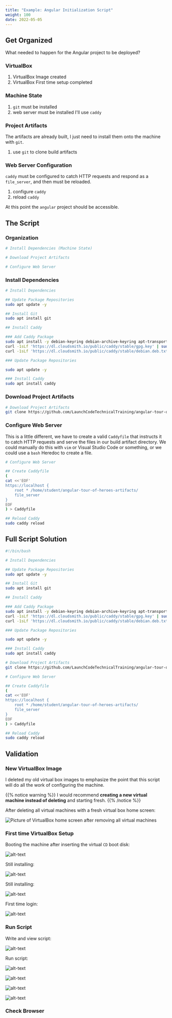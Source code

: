 ```yaml
---
title: "Example: Angular Initialization Script"
weight: 100
date: 2022-05-05
---
```


<!-- TODO: switch to orbit report durh -->

## Get Organized

What needed to happen for the Angular project to be deployed?

### VirtualBox

1. VirtualBox Image created
1. VirtualBox First time setup completed

### Machine State

1. `git` must be installed
1. web server must be installed I'll use `caddy`

### Project Artifacts

The artifacts are already built, I just need to install them onto the machine with `git`.

1. use `git` to clone build artifacts

### Web Server Configuration

`caddy` must be configured to catch HTTP requests and respond as a `file_server`, and then must be reloaded.

1. configure `caddy`
1. reload `caddy`

At this point the `angular` project should be accessible.

## The Script

### Organization

```bash
# Install Dependencies (Machine State)

# Download Project Artifacts

# Configure Web Server
```

### Install Dependencies

```bash
# Install Dependencies

## Update Package Repositories
sudo apt update -y

## Install Git
sudo apt install git

## Install Caddy

### Add Caddy Package
sudo apt install -y debian-keyring debian-archive-keyring apt-transport-https
curl -1sLf 'https://dl.cloudsmith.io/public/caddy/stable/gpg.key' | sudo tee /etc/apt/trusted.gpg.d/caddy-stable.asc
curl -1sLf 'https://dl.cloudsmith.io/public/caddy/stable/debian.deb.txt' | sudo tee /etc/apt/sources.list.d/caddy-stable.list

### Update Package Repositories

sudo apt update -y

### Install Caddy
sudo apt install caddy
```

### Download Project Artifacts

```bash
# Download Project Artifacts
git clone https://github.com/LaunchCodeTechnicalTraining/angular-tour-of-heroes-artifacts
```

### Configure Web Server

This is a little different, we have to create a valid `Caddyfile` that instructs it to catch HTTP requests and serve the files in our build artifact directory. We could manually do this with `vim` or Visual Studio Code or something, or we could use a `bash` Heredoc to create a file.

```bash
# Configure Web Server

## Create Caddyfile
(
cat <<'EOF'
https://localhost {
    root * /home/student/angular-tour-of-heroes-artifacts/
    file_server
}
EOF
) > Caddyfile

## Reload Caddy
sudo caddy reload
```

## Full Script Solution

```bash
#!/bin/bash

# Install Dependencies

## Update Package Repositories
sudo apt update -y

## Install Git
sudo apt install git

## Install Caddy

### Add Caddy Package
sudo apt install -y debian-keyring debian-archive-keyring apt-transport-https
curl -1sLf 'https://dl.cloudsmith.io/public/caddy/stable/gpg.key' | sudo tee /etc/apt/trusted.gpg.d/caddy-stable.asc
curl -1sLf 'https://dl.cloudsmith.io/public/caddy/stable/debian.deb.txt' | sudo tee /etc/apt/sources.list.d/caddy-stable.list

### Update Package Repositories

sudo apt update -y

### Install Caddy
sudo apt install caddy

# Download Project Artifacts
git clone https://github.com/LaunchCodeTechnicalTraining/angular-tour-of-heroes-artifacts

# Configure Web Server

## Create Caddyfile
(
cat <<'EOF'
https://localhost {
    root * /home/student/angular-tour-of-heroes-artifacts/
    file_server
}
EOF
) > Caddyfile

## Reload Caddy
sudo caddy reload
```

## Validation

### New VirtualBox Image

I deleted my old virtual box images to emphasize the point that this script will do all the work of configuring the machine.

{{% notice warning %}}
I would recommend **creating a new virtual machine instead of deleting** and starting fresh.
{{% /notice %}}

After deleting all virtual machines with a fresh virtual box home screen:

![Picture of VirtualBox home screen after removing all virtual machines](pictures/no-virtualmachines.png?classes=border)

### First time VirtualBox Setup

Booting the machine after inserting the virtual `CD` boot disk:

![alt-text](pictures/first-time-setup.png?classes=border)

Still installing:

![alt-text](pictures/installation-underway.png?classes=border)

Still installing:

![alt-text](pictures/still-going.png?classes=border)

First time login:

![alt-text](pictures/first-login.png?classes=border)

### Run Script

Write and view script:

![alt-text](pictures/cat-script.png?classes=border)

Run script:

![alt-text](pictures/run-script-one.png?classes=border)

![alt-text](pictures/run-script-two.png?classes=border)

![alt-text](pictures/run-script-three.png?classes=border)

![alt-text](pictures/run-script-done.png?classes=border)

### Check Browser
